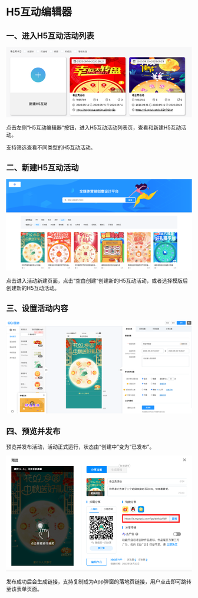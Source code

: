 # H5互动编辑器

## 一、进入H5互动活动列表

![](../../../.gitbook/assets/H5互动活动列表.png)

点击左侧“H5互动编辑器“按钮，进入H5互动活动列表页，查看和新建H5互动活动。

支持筛选查看不同类型的H5互动活动。

## 二、新建H5互动活动

![](<../../../.gitbook/assets/H5互动 列表.png>)

点击进入活动新建页面，点击“空白创建“创建新的H5互动活动，或者选择模版后创建新的H5互动活动。

## 三、设置活动内容

![](<../../../.gitbook/assets/H5 互动 内容.png>)

## 四、预览并发布

预览并发布活动，活动正式运行，状态由“创建中”变为“已发布”。

![](<../../../.gitbook/assets/H5互动 链接.png>)

发布成功后会生成链接，支持复制成为App弹窗的落地页链接，用户点击即可跳转至该表单页面。
